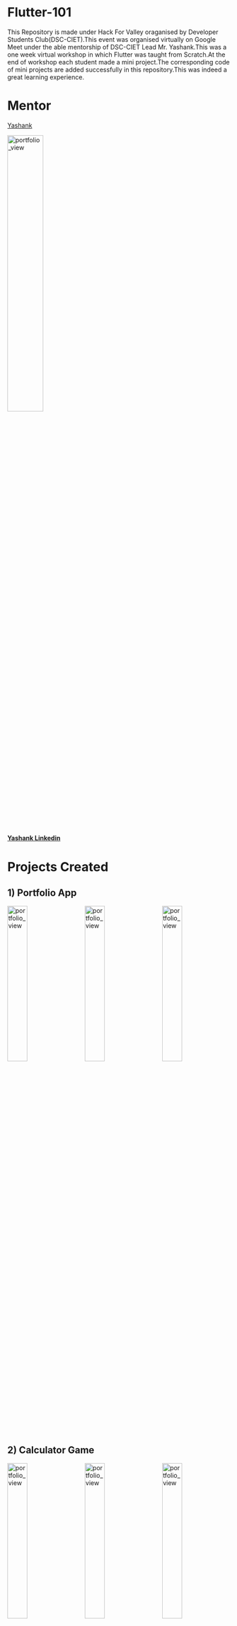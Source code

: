 # Flutter-101

This Repository is made under Hack For Valley oraganised by Developer Students Club(DSC-CIET).This event was organised virtually on Google Meet under the able mentorship of DSC-CIET Lead Mr. Yashank.This was a one week virtual workshop in which Flutter was taught from Scratch.At the end of workshop each student made a mini project.The corresponding code of mini projects are added successfully in this repository.This was indeed a great learning experience.


# Mentor

[Yashank](https://github.com/Yashank18)

<img width="40%" alt="portfolio_view" src="https://avatars3.githubusercontent.com/u/46098062?s=400&u=3f8f41d50047cd2e1c2d512b3b130c949494b00d&v=4">

#### [Yashank Linkedin](https://www.linkedin.com/in/yashank18/)


# Projects Created

## 1) Portfolio App

<img width="30%" alt="portfolio_view" src="https://raw.githubusercontent.com/ssbeast/Flutter-101/master/sample%20images/fol1.jpg">&nbsp; &nbsp;&nbsp; &nbsp;<img width="30%" alt="portfolio_view" src="https://raw.githubusercontent.com/ssbeast/Flutter-101/master/sample%20images/fol2.jpg">&nbsp; &nbsp;&nbsp; &nbsp;<img width="30%" alt="portfolio_view" src="https://raw.githubusercontent.com/ssbeast/Flutter-101/master/sample%20images/fol3.jpg">&nbsp; &nbsp;&nbsp; &nbsp;

## 2) Calculator Game

<img width="30%" alt="portfolio_view" src="https://raw.githubusercontent.com/ssbeast/Flutter-101/master/sample%20images/cal1.jpg">&nbsp; &nbsp;&nbsp; &nbsp;<img width="30%" alt="portfolio_view" src="https://raw.githubusercontent.com/ssbeast/Flutter-101/master/sample%20images/cal2.jpg">&nbsp; &nbsp;&nbsp; &nbsp;<img width="30%" alt="portfolio_view" src="https://raw.githubusercontent.com/ssbeast/Flutter-101/master/sample%20images/cal3.jpg">&nbsp; &nbsp;&nbsp; &nbsp;

# Tools Used

1) Android Studio

2) VsCode

# Contributors 

## [Saurabh Sahu](https://github.com/ssbeast)&nbsp;&nbsp; &nbsp; &nbsp;&nbsp; &nbsp;&nbsp; &nbsp;&nbsp; &nbsp; &nbsp;[Tanishq Singla](https://github.com/TanishqSingla)&nbsp;&nbsp;&nbsp; &nbsp;&nbsp; &nbsp;&nbsp; &nbsp;&nbsp; &nbsp; &nbsp;&nbsp;[Ishan Sharma](https://github.com/ishandeveloper)

<img width="25%" alt="Saurabh Image" src="https://avatars0.githubusercontent.com/u/54120820?s=460&u=4381e919d213ec1ed82863e6107599f98e30c5ef&v=4">&nbsp; &nbsp;&nbsp; &nbsp;<img width="25%" alt="Tanishq Image" src="https://avatars0.githubusercontent.com/u/26207583?s=460&u=fef7cf46c683049624a6f90a2a635c5fcb0d8bc5&v=4">&nbsp; &nbsp;&nbsp; &nbsp;<img width="25%" alt="Ishan Image" src="https://avatars0.githubusercontent.com/u/54989142?s=460&u=6e2e083c703f39a72e1e97c0fa9837939d025d76&v=4">&nbsp; &nbsp;&nbsp; &nbsp;

## [Ayushi Sharma](https://github.com/ayushi0014)&nbsp; &nbsp;&nbsp; &nbsp;&nbsp; &nbsp;&nbsp;&nbsp; &nbsp;&nbsp; [Vivek Gugnani](https://github.com/Vivek0004)&nbsp;&nbsp; &nbsp;&nbsp; &nbsp;&nbsp; &nbsp;&nbsp;&nbsp; &nbsp;&nbsp;[Prateek Panwar](https://github.com/xPrateek)

<img width="25%" alt="Ayushi Image" src="https://avatars2.githubusercontent.com/u/58321738?s=460&u=86e51a4514aaa933341ac53a1f52487c54fa509b&v=4">&nbsp; &nbsp;&nbsp; &nbsp;<img width="25%" alt="Vivek Image" src="https://avatars2.githubusercontent.com/u/56130227?s=460&u=9ac5d7e6a5f3b5dbfc688db949fa1a3c1209988f&v=4">&nbsp; &nbsp;&nbsp; &nbsp;<img width="25%" alt="Prateek Image" src="https://avatars3.githubusercontent.com/u/50093065?s=460&u=9b5ddfde7647a8c8839d2094a9174ff3065546bc&v=4">&nbsp; &nbsp;&nbsp; &nbsp;

## [Anshuman Parmar](https://github.com/anshuman725)&nbsp; &nbsp;&nbsp; &nbsp;&nbsp; &nbsp;&nbsp;[Mayank](https://github.com/Mayank-create)&nbsp; &nbsp;&nbsp; &nbsp;&nbsp; &nbsp;&nbsp; &nbsp;&nbsp;&nbsp; &nbsp;&nbsp;&nbsp;&nbsp;&nbsp; &nbsp;&nbsp;&nbsp;&nbsp;[Charu Sachdeva](https://github.com/Charu271)

<img width="25%" alt="Anshuman Image" src="https://avatars2.githubusercontent.com/u/57260235?s=460&u=5b8b9e212a7446dad5693da84af1ad9ec4470bcb&v=4">&nbsp; &nbsp;&nbsp; &nbsp;<img width="25%" alt="Mayank Image" src="https://avatars0.githubusercontent.com/u/57790631?s=460&u=dcd42c6da5fe284d170307e5e13d2d86229bb36c&v=4">&nbsp; &nbsp;&nbsp; &nbsp;<img width="25%" alt="Charu Image" src="https://avatars0.githubusercontent.com/u/60181628?s=460&u=d1760e958bbc86a8346a17906fccacb241277eb8&v=4">&nbsp; &nbsp;&nbsp; &nbsp;

## [Daksh Dutt](https://github.com/ddutt2802) &nbsp; &nbsp;&nbsp;&nbsp; &nbsp;&nbsp;&nbsp; &nbsp;&nbsp;&nbsp;&nbsp;&nbsp; &nbsp;&nbsp;&nbsp;&nbsp;[Nikita Aggarwal](https://github.com/nikitaagg)&nbsp; &nbsp;&nbsp;&nbsp;&nbsp;&nbsp; &nbsp;&nbsp; &nbsp;&nbsp; [Harshit Virmani](https://github.com/hvirmani)

<img width="25%" alt="Daksh Image" src="https://avatars0.githubusercontent.com/u/63894982?s=400&u=fbb6a6ef7e6e7c8ce6339d7f8346dc6b1da97293&v=4">&nbsp; &nbsp;&nbsp; &nbsp;<img width="25%" alt="Nikita Image" src="https://avatars2.githubusercontent.com/u/63896536?s=460&u=94ceb5460aa5ab5ea9406ccdcf0a272673712775&v=4">&nbsp; &nbsp;&nbsp; &nbsp;<img width="25%" alt="Harshit Image" src="https://avatars1.githubusercontent.com/u/57362661?s=460&u=a93e382336c76867301e6dc21cb948b9022c0cdc&v=4">&nbsp; &nbsp;&nbsp; &nbsp;

## [Sidharth Jain](https://github.com/sidharathjain2)
<img width="25%" alt="Sidharth Image" src="https://avatars3.githubusercontent.com/u/63875151?s=460&v=4">
